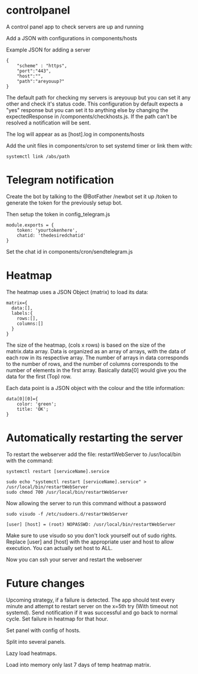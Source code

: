 # controlpanel
A control panel app to check servers are up and running

Add a JSON with configurations in components/hosts

Example JSON for adding a server
```
{
	"scheme" : "https",
	"port":"443",
	"host":"",
	"path":"areyouup?"
}
```
The default path for checking my servers is areyouup but you can set it any other and check it's status code.
This configuration by default expects a "yes" response but you can set it to anything else by changing the expectedResponse in /components/checkhosts.js. If the path can't be resolved a notification will be sent.

The log will appear as as [host].log in components/hosts

Add the unit files in components/cron to set systemd timer
or link them with: 
```
systemctl link /abs/path
```

Telegram notification
=====================
Create the bot by talking to the @BotFather
/newbot set it up
/token  to generate the token for the previously setup bot.

Then setup the token in config_telegram.js
```
module.exports = {
	token: 'yourtokenhere',
	chatid: 'thedesiredchatid'
}
```
Set the chat id in components/cron/sendtelegram.js

Heatmap
=======

The heatmap uses a JSON Object (matrix) to load its data:
```
matrix={
  data:[],
  labels:{
    rows:[],
  	columns:[]
  }
}
```

The size of the heatmap, (cols x rows) is based on the size of the matrix.data array. 
Data is organized as an array of arrays, with the data of each row in its respective array. 
The number of arrays in data corresponds to the number of rows, and the number of columns corresponds to the number of elements in the first array.
Basically data[0] would give you the data for the first (Top) row.

Each data point is a JSON object with the colour and the title information: 
```
data[0][0]={
	color: 'green';
	title: 'OK';
}
```

Automatically restarting the server
===================================

To restart the webserver add the file:
restartWebServer to /usr/local/bin
with the command: 
```
systemctl restart [serviceName].service

sudo echo "systemctl restart [serviceName].service" > /usr/local/bin/restartWebServer
sudo chmod 700 /usr/local/bin/restartWebServer

```

Now allowing the server to run this command without a password
```
sudo visudo -f /etc/sudoers.d/restartWebServer

[user] [host] = (root) NOPASSWD: /usr/local/bin/restartWebServer
```
Make sure to use visudo so you don't lock yourself out of sudo rights.
Replace [user] and [host] with the appropriate user and host to allow execution. You can actually set host to ALL.

Now you can ssh your server and restart the webserver

Future changes
==============
Upcoming strategy, if a failure is detected. The app should test every minute and attempt to restart server on the x=5th try (With timeout not systemd).
Send notification if it was successful and go back to normal cycle. Set failure in heatmap for that hour.

Set panel with config of hosts.

Split into several panels.

Lazy load heatmaps.

Load into memory only last 7 days of temp heatmap matrix.



